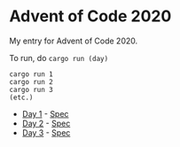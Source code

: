 # Advent of Code 2020

My entry for Advent of Code 2020.

To run, do `cargo run (day)`

```
cargo run 1
cargo run 2
cargo run 3
(etc.)
```

- [Day 1](src/days/day1.rs) - [Spec](https://adventofcode.com/2020/day/1)
- [Day 2](src/days/day2.rs) - [Spec](https://adventofcode.com/2020/day/2)
- [Day 3](src/days/day3.rs) - [Spec](https://adventofcode.com/2020/day/3)
